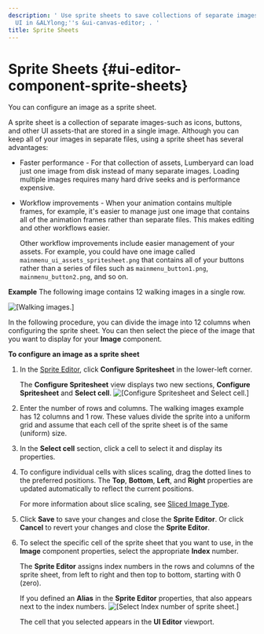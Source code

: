 ```yaml
---
description: ' Use sprite sheets to save collections of separate images for your game
  UI in &ALYlong;''s &ui-canvas-editor; . '
title: Sprite Sheets
---
```

# Sprite Sheets {#ui-editor-component-sprite-sheets}

You can configure an image as a sprite sheet\.

A sprite sheet is a collection of separate images-such as icons, buttons, and other UI assets-that are stored in a single image\. Although you can keep all of your images in separate files, using a sprite sheet has several advantages:
+ Faster performance - For that collection of assets, Lumberyard can load just one image from disk instead of many separate images\. Loading multiple images requires many hard drive seeks and is performance expensive\.
+ Workflow improvements - When your animation contains multiple frames, for example, it's easier to manage just one image that contains all of the animation frames rather than separate files\. This makes editing and other workflows easier\.

  Other workflow improvements include easier management of your assets\. For example, you could have one image called `mainmenu_ui_assets_spritesheet.png` that contains all of your buttons rather than a series of files such as `mainmenu_button1.png`, `mainmenu_button2.png`, and so on\.

**Example**
The following image contains 12 walking images in a single row\.

![\[Walking images.\]](/images/userguide/game_ui_editor/ui-editor-component-sprite-sheets-walking.png)

In the following procedure, you can divide the image into 12 columns when configuring the sprite sheet\. You can then select the piece of the image that you want to display for your **Image** component\.

**To configure an image as a sprite sheet**

1. In the [Sprite Editor](/docs/userguide/ui/editor/sprite-editor.md), click **Configure Spritesheet** in the lower\-left corner\.

   The **Configure Spritesheet** view displays two new sections, **Configure Spritesheet** and **Select cell**\.
![\[Configure Spritesheet and Select cell.\]](/images/userguide/game_ui_editor/ui-editor-component-sprite-sheets-1.png)

1. Enter the number of rows and columns\. The walking images example has 12 columns and 1 row\. These values divide the sprite into a uniform grid and assume that each cell of the sprite sheet is of the same \(uniform\) size\.

1. In the **Select cell** section, click a cell to select it and display its properties\.

1. To configure individual cells with slices scaling, drag the dotted lines to the preferred positions\. The **Top**, **Bottom**, **Left**, and **Right** properties are updated automatically to reflect the current positions\.

   For more information about slice scaling, see [Sliced Image Type](/docs/userguide/ui/editor/component-9-sliced.md)\.

1. Click **Save** to save your changes and close the **Sprite Editor**\. Or click **Cancel** to revert your changes and close the **Sprite Editor**\.

1. To select the specific cell of the sprite sheet that you want to use, in the **Image** component properties, select the appropriate **Index** number\.

   The **Sprite Editor** assigns index numbers in the rows and columns of the sprite sheet, from left to right and then top to bottom, starting with 0 \(zero\)\.

   If you defined an **Alias** in the **Sprite Editor** properties, that also appears next to the index numbers\.
![\[Select Index number of sprite sheet.\]](/images/userguide/game_ui_editor/ui-editor-component-sprite-sheets-2.png)

   The cell that you selected appears in the **UI Editor** viewport\.